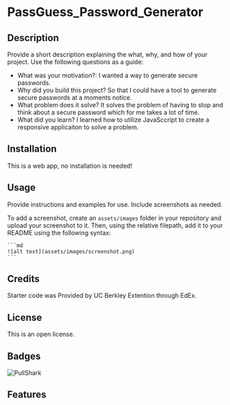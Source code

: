 # PassGuess_Password_Generator

## Description

Provide a short description explaining the what, why, and how of your project. Use the following questions as a guide:

- What was your motivation?: I wanted a way to generate secure passwords.
- Why did you build this project? So that I could have a tool to generate secure passwords at a moments notice.
- What problem does it solve? It solves the problem of having to stop and think about a secure password which for me takes a lot of time.
- What did you learn? I learned how to utilize JavaSccript to create a responsive applicaiton to solve a problem.


## Installation

This is a web app, no installation is needed!

## Usage

Provide instructions and examples for use. Include screenshots as needed.

To add a screenshot, create an `assets/images` folder in your repository and upload your screenshot to it. Then, using the relative filepath, add it to your README using the following syntax:

    ```md
    ![alt text](assets/images/screenshot.png)
    ```

## Credits

Starter code was Provided by UC Berkley Extention through EdEx.

## License

This is an open license.

## Badges

![PullShark](https://github.com/lelisiario?achievement=pull-shark&tab=achievements)


## Features
